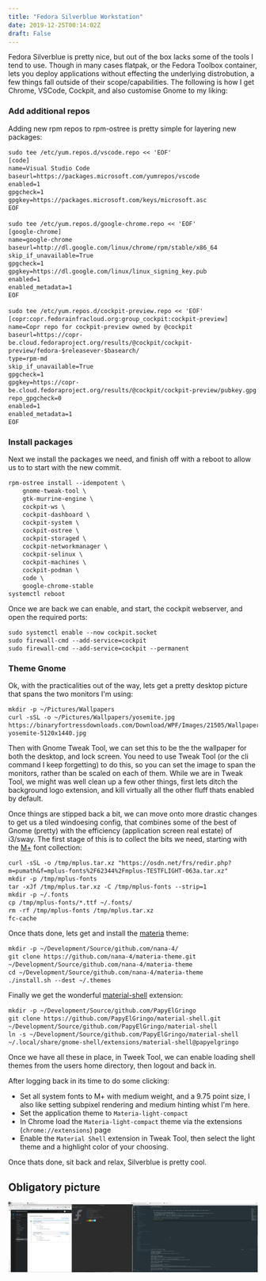 ```yaml
---
title: "Fedora Silverblue Workstation"
date: 2019-12-25T00:14:02Z
draft: False
---
```


Fedora Silverblue is pretty nice, but out of the box lacks some of the tools I tend to use. Though in many cases flatpak, or the Fedora Toolbox container, lets you deploy applications without effecting the underlying distrobution, a few things fall outside of their scope/capabilities. The following is how I get Chrome, VSCode, Cockpit, and also customise Gnome to my liking:

### Add additional repos
Adding new rpm repos to rpm-ostree is pretty simple for layering new packages:
```shell
sudo tee /etc/yum.repos.d/vscode.repo << 'EOF'
[code]
name=Visual Studio Code
baseurl=https://packages.microsoft.com/yumrepos/vscode
enabled=1
gpgcheck=1
gpgkey=https://packages.microsoft.com/keys/microsoft.asc
EOF

sudo tee /etc/yum.repos.d/google-chrome.repo << 'EOF'
[google-chrome]
name=google-chrome
baseurl=http://dl.google.com/linux/chrome/rpm/stable/x86_64
skip_if_unavailable=True
gpgcheck=1
gpgkey=https://dl.google.com/linux/linux_signing_key.pub
enabled=1
enabled_metadata=1
EOF

sudo tee /etc/yum.repos.d/cockpit-preview.repo << 'EOF'
[copr:copr.fedorainfracloud.org:group_cockpit:cockpit-preview]
name=Copr repo for cockpit-preview owned by @cockpit
baseurl=https://copr-be.cloud.fedoraproject.org/results/@cockpit/cockpit-preview/fedora-$releasever-$basearch/
type=rpm-md
skip_if_unavailable=True
gpgcheck=1
gpgkey=https://copr-be.cloud.fedoraproject.org/results/@cockpit/cockpit-preview/pubkey.gpg
repo_gpgcheck=0
enabled=1
enabled_metadata=1
EOF
```

### Install packages
Next we install the packages we need, and finish off with a reboot to allow us to to start with the new commit.

```shell
rpm-ostree install --idempotent \
    gnome-tweak-tool \
    gtk-murrine-engine \
    cockpit-ws \
    cockpit-dashboard \
    cockpit-system \
    cockpit-ostree \
    cockpit-storaged \
    cockpit-networkmanager \
    cockpit-selinux \
    cockpit-machines \
    cockpit-podman \
    code \
    google-chrome-stable
systemctl reboot
```

Once we are back we can enable, and start, the cockpit webserver, and open the required ports:
```shell
sudo systemctl enable --now cockpit.socket
sudo firewall-cmd --add-service=cockpit
sudo firewall-cmd --add-service=cockpit --permanent
```

### Theme Gnome
Ok, with the practicalities out of the way, lets get a pretty desktop picture that spans the two monitors I'm using:
```shell
mkdir -p ~/Pictures/Wallpapers
curl -sSL -o ~/Pictures/Wallpapers/yosemite.jpg https://binaryfortressdownloads.com/Download/WPF/Images/21505/WallpaperFusion-yosemite-5120x1440.jpg
```

Then with Gnome Tweak Tool, we can set this to be the the wallpaper for both the desktop, and lock screen. You need to use Tweak Tool (or the cli command I keep forgetting) to do this, so you can set the image to span the monitors, rather than be scaled on each of them. While we are in Tweak Tool, we might was well clean up a few other things, first lets ditch the background logo extension, and kill virtually all the other fluff thats enabled by default.


Once things are stipped back a bit, we can move onto more drastic changes to get us a tiled windoesing config, that combines some of the best of Gnome (pretty) with the efficiency (application screen real estate) of i3/sway. The first stage of this is to collect the bits we need, starting with the [M+](https://mplus-fonts.osdn.jp/) font collection:

```shell
curl -sSL -o /tmp/mplus.tar.xz "https://osdn.net/frs/redir.php?m=pumath&f=mplus-fonts%2F62344%2Fmplus-TESTFLIGHT-063a.tar.xz"
mkdir -p /tmp/mplus-fonts
tar -xJf /tmp/mplus.tar.xz -C /tmp/mplus-fonts --strip=1
mkdir -p ~/.fonts
cp /tmp/mplus-fonts/*.ttf ~/.fonts/
rm -rf /tmp/mplus-fonts /tmp/mplus.tar.xz
fc-cache
```

Once thats done, lets get and install the [materia](https://github.com/nana-4/materia-theme) theme:

```shell
mkdir -p ~/Development/Source/github.com/nana-4/
git clone https://github.com/nana-4/materia-theme.git ~/Development/Source/github.com/nana-4/materia-theme
cd ~/Development/Source/github.com/nana-4/materia-theme
./install.sh --dest ~/.themes
```

Finally we get the wonderful [material-shell](https://github.com/PapyElGringo/material-shell) extension:

```shell
mkdir -p ~/Development/Source/github.com/PapyElGringo
git clone https://github.com/PapyElGringo/material-shell.git ~/Development/Source/github.com/PapyElGringo/material-shell
ln -s ~/Development/Source/github.com/PapyElGringo/material-shell ~/.local/share/gnome-shell/extensions/material-shell@papyelgringo
```

Once we have all these in place, in Tweek Tool, we can enable loading shell themes from the users home directory, then logout and back in.

After logging back in its time to do some clicking:
 * Set all system fonts to M+ with medium weight, and a 9.75 point size, I also like setting subpixel rendering and medium hinting whist I'm here.
 * Set the application theme to `Materia-light-compact`
 * In Chrome load the `Materia-light-compact` theme via the extensions (`chrome://extensions`) page
 * Enable the `Material Shell` extension in Tweak Tool, then select the light theme and a highlight color of your choosing.

 Once thats done, sit back and relax, Silverblue is pretty cool.

 ## Obligatory picture
 ![](./desktop.png)